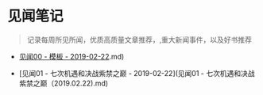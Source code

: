 # 见闻笔记

> 记录每周所见所闻，优质高质量文章推荐，,重大新闻事件，以及好书推荐

- [见闻00 - 模板 - 2019-02-22](https://github.com/fenggit/KnowledgeArt/blob/master/%E8%A7%81%E9%97%BB00%20-%20%E6%A8%A1%E6%9D%BF%E6%A0%87%E9%A2%98%EF%BC%882019.02.22).md)

- [见闻01 - 七次机遇和决战紫禁之巅 - 2019-02-22](见闻01 - 七次机遇和决战紫禁之巅（2019.02.22).md)